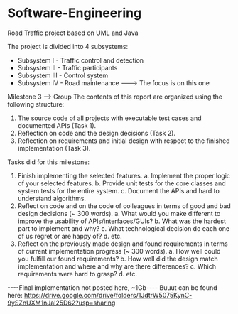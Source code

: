 # Software-Engineering
Road Traffic project based on UML and Java



The project is divided into 4 subsystems:
- Subsystem I - Traffic control and detection
- Subsystem II - Traffic participants
- Subsystem III - Control system
- Subsystem IV - Road maintenance   --->  The focus is on this one

Milestone 3 --> Group
The contents of this report are organized using the following structure:
1. The source code of all projects with executable test cases and documented APIs (Task
1).
2. Reflection on code and the design decisions (Task 2).
3. Reflection on requirements and initial design with respect to the finished
implementation (Task 3).


Tasks did for this milestone:
1. Finish implementing the selected features.
a. Implement the proper logic of your selected features.
b. Provide unit tests for the core classes and system tests for the entire system.
c. Document the APIs and hard to understand algorithms.
2. Reflect on code and on the code of colleagues in terms of good and bad
design decisions (~ 300 words).
a. What would you make different to improve the usability of
APIs/interfaces/GUIs?
b. What was the hardest part to implement and why?
c. What technological decision do each one of us regret or are happy of?
d. etc.
3. Reflect on the previously made design and found requirements in terms of current
implementation progress (~ 300 words).
a. How well could you fulfill our found requirements?
b. How well did the design match implementation and where and why are
there differences?
c. Which requirements were hard to grasp?
d. etc.


----Final implementation not posted here, ~1Gb----
Buuut can be found here:  https://drive.google.com/drive/folders/1JdtrW5075KynC-9ySZnUXM1nJaI25D62?usp=sharing

